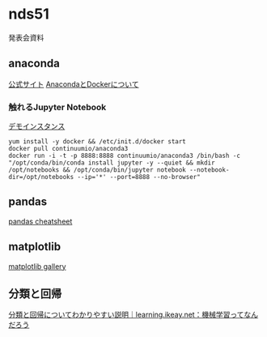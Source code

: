 # nds51
発表会資料



## anaconda
[公式サイト](https://www.continuum.io/downloads)
[AnacondaとDockerについて](https://www.continuum.io/blog/developer-blog/anaconda-and-docker-better-together-reproducible-data-science)

### 触れるJupyter Notebook
[デモインスタンス](http://52.199.199.242:8888/?token=82bd6370fe3dcc8e72f420c6d697e38b933c261fdbf5ea51)
```
yum install -y docker && /etc/init.d/docker start
docker pull continuumio/anaconda3
docker run -i -t -p 8888:8888 continuumio/anaconda3 /bin/bash -c "/opt/conda/bin/conda install jupyter -y --quiet && mkdir /opt/notebooks && /opt/conda/bin/jupyter notebook --notebook-dir=/opt/notebooks --ip='*' --port=8888 --no-browser"
```

## pandas
[pandas cheatsheet](https://github.com/pandas-dev/pandas/blob/master/doc/cheatsheet/Pandas_Cheat_Sheet.pdf)

## matplotlib
[matplotlib gallery](http://matplotlib.org/gallery.html)

## 分類と回帰
[分類と回帰についてわかりやすい説明｜learning.ikeay.net：機械学習ってなんだろう](http://learning.ikeay.net/entry/2016/05/02/200503)